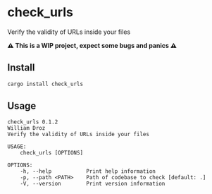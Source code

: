 # check_urls

Verify the validity of URLs inside your files

**⚠️ This is a WIP project, expect some bugs and panics ⚠️**

## Install

```bash
cargo install check_urls
```

## Usage

```
check_urls 0.1.2
William Droz
Verify the validity of URLs inside your files

USAGE:
    check_urls [OPTIONS]

OPTIONS:
    -h, --help           Print help information
    -p, --path <PATH>    Path of codebase to check [default: .]
    -V, --version        Print version information
```
